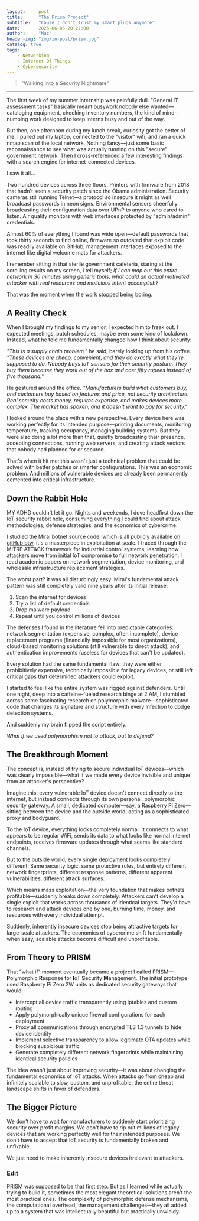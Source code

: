 ```yaml
---
layout:     post
title:      "The Prism Project"
subtitle:   "Cause I don't trust my smart plugs anymore"
date:       2025-06-05 20:27:00
author:     "Mac"
header-img: "img/in-post/prism.jpg"
catalog: true
tags:
    - Networking
    - Internet Of Things
    - Cybersecurity
---
```


> "Walking Into a Security Nightmare"

---

The first week of my summer internship was painfully dull. "General IT assessment tasks" basically meant busywork nobody else wanted—cataloging equipment, checking inventory numbers, the kind of mind-numbing work designed to keep interns busy and out of the way.

But then, one afternoon during my lunch break, curiosity got the better of me. I pulled out my laptop, connected to the "visitor" wifi, and ran a quick nmap scan of the local network. Nothing fancy—just some basic reconnaissance to see what was actually running on this "secure" government network. Then I cross-referenced a few interesting findings with a search engine for internet-connected devices.

I saw it all...

Two hundred devices across three floors. Printers with firmware from 2018 that hadn't seen a security patch since the Obama administration. Security cameras still running Telnet—a protocol so insecure it might as well broadcast passwords in neon signs. Environmental sensors cheerfully broadcasting their configuration data over UPnP to anyone who cared to listen. Air quality monitors with web interfaces protected by "admin/admin" credentials.

Almost 60% of everything I found was wide open—default passwords that took thirty seconds to find online, firmware so outdated that exploit code was readily available on GitHub, management interfaces exposed to the internet like digital welcome mats for attackers.

I remember sitting in that sterile government cafeteria, staring at the scrolling results on my screen, I tell myself; *If I can map out this entire network in 30 minutes using generic tools, what could an actual motivated attacker with real resources and malicious intent accomplish?*

That was the moment when the work stopped being boring.

## **A Reality Check**

When I brought my findings to my senior, I expected him to freak out. I expected meetings, patch schedules, maybe even some kind of lockdown. Instead, what he told me fundamentally changed how I think about security:

*"This is a supply chain problem,"* he said, barely looking up from his coffee. *"These devices are cheap, convenient, and they do exactly what they're supposed to do. Nobody buys IoT sensors for their security posture. They buy them because they work out of the box and cost fifty rupees instead of five thousand."*

He gestured around the office. *"Manufacturers build what customers buy, and customers buy based on features and price, not security architecture. Real security costs money, requires expertise, and makes devices more complex. The market has spoken, and it doesn't want to pay for security."*

I looked around the place with a new perspective. Every device here was working perfectly for its intended purpose—printing documents, monitoring temperature, tracking occupancy, managing building systems. But they were also doing a lot more than that, quietly broadcasting their presence, accepting connections, running web servers, and creating attack vectors that nobody had planned for or secured.

That's when it hit me: this wasn't just a technical problem that could be solved with better patches or smarter configurations. This was an economic problem. And millions of vulnerable devices are already been permanently cemented into critical infrastructure.

## **Down the Rabbit Hole**

MY ADHD couldn't let it go. Nights and weekends, I dove headfirst down the IoT security rabbit hole, consuming everything I could find about attack methodologies, defense strategies, and the economics of cybercrime.

I studied the Mirai botnet source code; which is all [publicly available on gitHub btw](https://github.com/0x27/linux.mirai), it's a masterpiece in exploitation at scale. I traced through the MITRE ATT&CK framework for industrial control systems, learning how attackers move from initial IoT compromise to full network penetration. I read academic papers on network segmentation, device monitoring, and wholesale infrastructure replacement strategies.

The worst part? It was all disturbingly easy. Mirai's fundamental attack pattern was still completely valid nine years after its initial release:

1. Scan the internet for devices
2. Try a list of default credentials
3. Drop malware payload
4. Repeat until you control millions of devices

The defenses I found in the literature fell into predictable categories: network segmentation (expensive, complex, often incomplete), device replacement programs (financially impossible for most organizations), cloud-based monitoring solutions (still vulnerable to direct attack), and authentication improvements (useless for devices that can't be updated).

Every solution had the same fundamental flaw: they were either prohibitively expensive, technically impossible for legacy devices, or still left critical gaps that determined attackers could exploit.

I started to feel like the entire system was rigged against defenders. Until one night, deep into a caffeine-fueled research binge at 2 AM, I stumbled across some fascinating research on polymorphic malware—sophisticated code that changes its signature and structure with every infection to dodge detection systems.

And suddenly my brain flipped the script entirely.

*What if we used polymorphism not to attack, but to defend?*

## **The Breakthrough Moment**

The concept is, instead of trying to secure individual IoT devices—which was clearly impossible—what if we made every device invisible and unique from an attacker's perspective?

Imagine this: every vulnerable IoT device doesn't connect directly to the internet, but instead connects through its own personal, polymorphic security gateway. A small, dedicated computer—say, a Raspberry Pi Zero—sitting between the device and the outside world, acting as a sophisticated proxy and bodyguard.

To the IoT device, everything looks completely normal. It connects to what appears to be regular WiFi, sends its data to what looks like normal internet endpoints, receives firmware updates through what seems like standard channels.

But to the outside world, every single deployment looks completely different. Same security logic, same protective rules, but entirely different network fingerprints, different response patterns, different apparent vulnerabilities, different attack surfaces.

Which means mass exploitation—the very foundation that makes botnets profitable—suddenly breaks down completely. Attackers can't develop a single exploit that works across thousands of identical targets. They'd have to research and attack devices one by one, burning time, money, and resources with every individual attempt.

Suddenly, inherently insecure devices stop being attractive targets for large-scale attackers. The economics of cybercrime shift fundamentally when easy, scalable attacks become difficult and unprofitable.

## **From Theory to PRISM**

That "what if" moment eventually became a project I called PRISM—**P**olymorphic **R**esponse for **I**oT **S**ecurity **M**anagement. The initial prototype used Raspberry Pi Zero 2W units as dedicated security gateways that would:

- Intercept all device traffic transparently using iptables and custom routing
- Apply polymorphically unique firewall configurations for each deployment
- Proxy all communications through encrypted TLS 1.3 tunnels to hide device identity
- Implement selective transparency to allow legitimate OTA updates while blocking suspicious traffic
- Generate completely different network fingerprints while maintaining identical security policies

The idea wasn't just about improving security—it was about changing the fundamental economics of IoT attacks. When attacks go from cheap and infinitely scalable to slow, custom, and unprofitable, the entire threat landscape shifts in favor of defenders.

## **The Bigger Picture**
We don't have to wait for manufacturers to suddenly start prioritizing security over profit margins. We don't have to rip out millions of legacy devices that are working perfectly well for their intended purposes. We don't have to accept that IoT security is fundamentally broken and unfixable.

We just need to make inherently insecure devices irrelevant to attackers.

### **Edit**
PRISM was supposed to be that first step. But as I learned while actually trying to build it, sometimes the most elegant theoretical solutions aren't the most practical ones. The complexity of polymorphic defense mechanisms, the computational overhead, the management challenges—they all added up to a system that was intellectually beautiful but practically unwieldy.